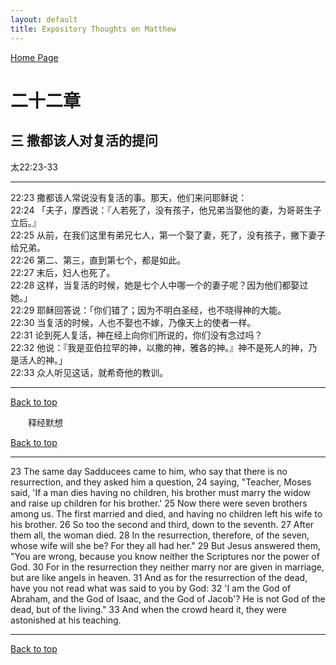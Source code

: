 ```yaml
---
layout: default
title: Expository Thoughts on Matthew
---
```

[ Home Page ]({{site.baseurl}}/index) <br>

<a name="0"></a>
# 二十二章 

## 三 撒都该人对复活的提问

太22:23-33

***

22:23 撒都该人常说没有复活的事。那天，他们来问耶稣说：<br>
22:24 「夫子，摩西说：『人若死了，没有孩子，他兄弟当娶他的妻，为哥哥生子立后。』<br>
22:25 从前，在我们这里有弟兄七人，第一个娶了妻，死了，没有孩子，撇下妻子给兄弟。<br>
22:26 第二、第三，直到第七个，都是如此。<br>
22:27 末后，妇人也死了。<br>
22:28 这样，当复活的时候，她是七个人中哪一个的妻子呢？因为他们都娶过她。」<br>
22:29 耶稣回答说：「你们错了；因为不明白圣经，也不晓得神的大能。<br>
22:30 当复活的时候，人也不娶也不嫁，乃像天上的使者一样。<br>
22:31 论到死人复活，神在经上向你们所说的，你们没有念过吗？<br>
22:32 他说：『我是亚伯拉罕的神，以撒的神，雅各的神。』神不是死人的神，乃是活人的神。」<br>
22:33 众人听见这话，就希奇他的教训。<br>

***

[Back to top](#0)

&emsp;&emsp;释经默想

[Back to top](#0)

***

23 The same day Sadducees came to him, who say that there is no resurrection, and they asked him a question, 24 saying, "Teacher, Moses said, 'If a man dies having no children, his brother must marry the widow and raise up children for his brother.' 25 Now there were seven brothers among us. The first married and died, and having no children left his wife to his brother. 26 So too the second and third, down to the seventh. 27 After them all, the woman died. 28 In the resurrection, therefore, of the seven, whose wife will she be? For they all had her." 29 But Jesus answered them, "You are wrong, because you know neither the Scriptures nor the power of God. 30 For in the resurrection they neither marry nor are given in marriage, but are like angels in heaven. 31 And as for the resurrection of the dead, have you not read what was said to you by God: 32 'I am the God of Abraham, and the God of Isaac, and the God of Jacob'? He is not God of the dead, but of the living." 33 And when the crowd heard it, they were astonished at his teaching.

***

[Back to top](#0)
